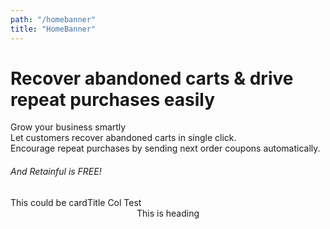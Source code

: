 ```yaml
---
path: "/homebanner"
title: "HomeBanner"
---
```


<container>

<h1><highlight>Recover abandoned carts</highlight> & drive repeat purchases easily</h1>

Grow your business smartly         
Let customers recover abandoned carts in single click.            
Encourage repeat purchases by sending next order coupons automatically.     

###### *And Retainful is FREE!*

<container>

<card size=4>
    <card-title>This could be cardTitle</card-title>
</card>

<card size=4>
    
</card>
<card size=4>
    
</card>
<card size=4>
    
</card>

</container>


<col size="10">
    Col Test
</col>


<footer align="center" color="#fff">
This is heading 
</footer>